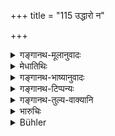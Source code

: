 +++
title = "115 उद्धारो न"

+++

<details><summary>गङ्गानथ-मूलानुवादः</summary>

But there is to be no additional share ‘out of ten,’ if all the brothers are efficient in their occupations; some little thing however shall be given to the eldest, as a mark of respect.—(115)
</details>

<details><summary>मेधातिथिः</summary>

**दशसु** पशुषु यः पूर्वत्र्**ओद्धार** उक्तः स नास्ति । ये भ्रातरः **स्वकर्मसु** श्रुताध्ययनादिषु **संपन्ना** विशेषवन्तः । **दशस्व्** इति चोपलक्षणं व्याख्यानयन्ति । **दशसु** यत्र श्लोक **उद्धार** उक्तः स सर्व एव **नास्ति,** कर्मसंबन्धात् । किं तु तैर् अपि यत् किंचिद् एवाधिकम् उपायविधिं **मानवर्धनं** पूजाकरं ज्यत्ष्ठाय देयम् ॥ ९.११५ ॥
</details>

<details><summary>गङ्गानथ-भाष्यानुवादः</summary>

‘*Out of ten*’— animals.

‘The additional share,’ mentioned in the preceding verses,—there is to be none,—when the brothers are all ‘*efficient*’—particularly excellent—‘*in their occupations*’—of learning, study and so forth.

Some people take the term ‘*daśasu*,’ ‘out of ten,’ as purely illustrative;—the sense being that there is to be none of the additional shares that are mentioned in the text which speaks of ‘the best of ten;’ and the reason given for this explanation is that the text lays down ‘efficiency in occupations’ as the ground.

Even in such cases however, the other brothers should give to the eldest brother ‘*some little thing*’—some present—as a mark of respect.—(115)
</details>

<details><summary>गङ्गानथ-टिप्पन्यः</summary>

This verse is quoted in *Vivādaratnākara*, (p. 476), which adds the
following explanation:—The additional share prescribed in the last
quarter of the last verse, ‘the best among them’, is not to be taken if
all the brothers are equal in learning and other qualities. This is only
by way of illustration; it means that none of the additional shares
mentioned in verses 112-114 is to be taken; as is clear from the clause
‘*yat kiñcideva deyam syāt*’; which means that some little thing is to
be given to the eldest brother, as a mark of respect due to his superior
age. When there is no difference among them on account of qualities,
then ‘Seniority’ among the brothers is to be determined by the portion
of their mothers, the son born of the senior-most wife having been
declared to be the ‘senior.’ That this is the finally adopted view (and
not a mere tentative one) is proved by the fact that both *Lakṣmīdhara*
and the *Pārijāta* have accepted the view that ‘the son of the senior
wife, even though younger in age, is to be regarded as senior.’

This is quoted by a *Jīmūtavāhana*, (Dāyabhāga, p. 74).
</details>

<details><summary>गङ्गानथ-तुल्य-वाक्यानि</summary>

*Āpastamba* (2.13, 13).—‘The eldest son shall be gladdened by some
choice portion of the property.’

*Bṛhaspati* (25.7-10).—(See under 312-313.)
</details>

<details><summary>भारुचिः</summary>

पूर्वश्लोके य उद्धारो ज्येष्ठस्योक्तः स निवर्त्यते । **उद्धारो दशस्व्** अपि पशुषु **नास्ति** ज्येष्ठस्य, प्राग् एवान्यत्र यथो[क्तधनजातादिषु । यन्]निमित्तेनायं ज्येष्ठांशापवादस् तं दर्शयति । **संपन्नानां स्वकर्मसु** तद्भ्रातॄणाम् । एवं वैषाम् अध्ययनविज्ञाने कर्मसंपद्वचनाद् अर्थगृहीते । एतद् अपि [ज्ञेयम्] । **यत् किंचिद् एव देयं तु ज्यायसे मानवर्धनं** नोद्धारः पूर्वः । तथा च समगुणेषु भ्रातृष्व् अयं विभागो विज्ञेयः । उद्धारग्रहणपक्षे चेदम् उच्यते ॥ ९.११५ ॥
</details>

<details><summary>Bühler</summary>

115	But among (brothers) equally skilled in their occupations, there is no additional share, (consisting of the best animal) among ten; some trifle only shall be given to the eldest as a token of respect.
</details>
